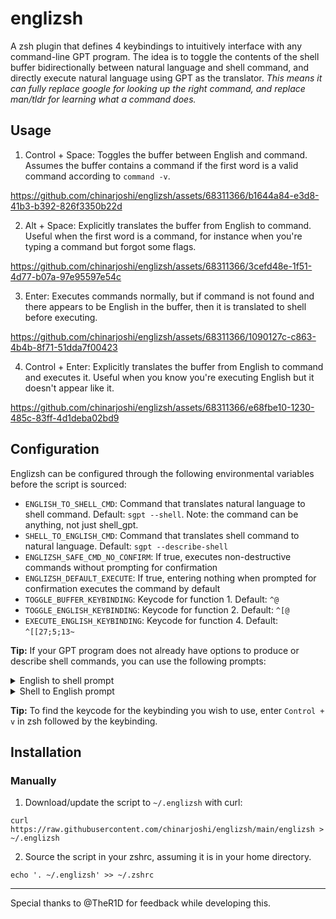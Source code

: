 # englizsh
A zsh plugin that defines 4 keybindings to intuitively interface with any command-line GPT program. The idea is to toggle the contents of the shell buffer bidirectionally between natural language and shell command, and directly execute natural language using GPT as the translator.
*This means it can fully replace google for looking up the right command, and replace man/tldr for learning what a command does.*

## Usage

1. Control + Space: Toggles the buffer between English and command. Assumes the buffer contains a command if the first word is a valid command according to `command -v`.

https://github.com/chinarjoshi/englizsh/assets/68311366/b1644a84-e3d8-41b3-b392-826f3350b22d

2. Alt + Space: Explicitly translates the buffer from English to command. Useful when the first word is a command, for instance when you're typing a command but forgot some flags.

https://github.com/chinarjoshi/englizsh/assets/68311366/3cefd48e-1f51-4d77-b07a-97e95597e54c
   
3. Enter: Executes commands normally, but if command is not found and there appears to be English in the buffer, then it is translated to shell before executing.

https://github.com/chinarjoshi/englizsh/assets/68311366/1090127c-c863-4b4b-8f71-51dda7f00423

4. Control + Enter: Explicitly translates the buffer from English to command and executes it. Useful when you know you're executing English but it doesn't appear like it.

https://github.com/chinarjoshi/englizsh/assets/68311366/e68fbe10-1230-485c-83ff-4d1deba02bd9

## Configuration

Englizsh can be configured through the following environmental variables before the script is sourced:

* `ENGLISH_TO_SHELL_CMD`: Command that translates natural language to shell command. Default: `sgpt --shell`. Note: the command can be anything, not just shell_gpt.
* `SHELL_TO_ENGLISH_CMD`: Command that translates shell command to natural language. Default: `sgpt --describe-shell`
* `ENGLIZSH_SAFE_CMD_NO_CONFIRM`: If true, executes non-destructive commands without prompting for confirmation
* `ENGLIZSH_DEFAULT_EXECUTE`: If true, entering nothing when prompted for confirmation executes the command by default
* `TOGGLE_BUFFER_KEYBINDING`: Keycode for function 1. Default: `^@`
* `TOGGLE_ENGLISH_KEYBINDING`: Keycode for function 2. Default: `^[@`
* `EXECUTE_ENGLISH_KEYBINDING`: Keycode for function 4. Default: `^[[27;5;13~`


**Tip:** If your GPT program does not already have options to produce or describe shell commands, you can use the following prompts:

<details>
<summary>English to shell prompt</summary>
<br>
Provide only {YOUR SHELL} commands for {YOUR OS} without any description.
If there is a lack of details, provide most logical solution.
Ensure the output is a valid shell command.
If multiple steps required try to combine them together.
</details>

<details>
<summary>Shell to English prompt</summary>
<br>
Provide a terse, single sentence description of the given shell command.
IMPORTANT: Do NOT start with 'This command ...', instead start with a verb.
Use the following example:
Command: du -cks
Answer: List the total disk usage of the current directory and its subdirectories in kilobytes
</details>


**Tip:** To find the keycode for the keybinding you wish to use, enter `Control + v` in zsh followed by the keybinding.

## Installation

### Manually

1. Download/update the script to `~/.englizsh` with curl:

`curl https://raw.githubusercontent.com/chinarjoshi/englizsh/main/englizsh > ~/.englizsh`

2. Source the script in your zshrc, assuming it is in your home directory.

`echo '. ~/.englizsh' >> ~/.zshrc`

----------

Special thanks to @TheR1D for feedback while developing this.
